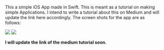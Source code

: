 This a simple iOS App made in Swift. This is meant as a tutorial on making simple Applications. I intend to write a tutorial
about this on Medium and will update the link here accordingly. The screen shots for the app are as follows: 

<a href="http://imgur.com/9dyq0Kf"><img src="http://i.imgur.com/9dyq0Kf.png"></a>
<b>
<a href="http://imgur.com/Eaw5s7s"><img src="http://i.imgur.com/Eaw5s7s.png"></a>

I will update the link of the medium tutorial soon. 
